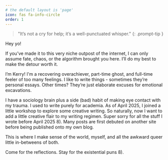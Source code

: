 ```yaml
---
# the default layout is 'page'
icon: fas fa-info-circle
order: 1
---
```


> "It’s not a cry for help; it’s a well-punctuated whisper."
{: .prompt-tip }

Hey yo!

If you’ve made it to this very niche outpost of the internet, I can only assume fate, chaos, or the algorithm brought you here. I’ll do my best to make the detour worth it.

I’m Kerry! I'm a recovering overachiever, part-time ghost, and full-time feeler of too many feelings. I like to write things - sometimes they’re personal essays. Other times? They’re just elaborate excuses for emotional excavations.

I have a sociology brain plus a side (bad) habit of making eye contact with my trauma. I used to write purely for academia. As of April 2025, I joined a little workshop to explore some creative writing. So naturally, now I want to add a little creative flair to my writing regimen. Super sorry for all the stuff I wrote before April 2025 8). Many posts are first debuted on another site before being published onto my own blog. 

This is where I make sense of the world, myself, and all the awkward queer little in-betweens of both.

Come for the reflections. Stay for the existential puns 8). 


